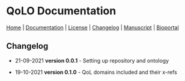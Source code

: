 # QoLO Documentation

[Home](README.md) | [Documentation](MIRO) | [License](LICENSE) | [Changelog](CHANGELOG) | [Manuscript]() | [Bioportal]()

## Changelog

* 21-09-2021 **version 0.0.1** - Setting up repository and ontology

* 19-10-2021 **version 0.1.0** - QoL domains included and their x-refs
